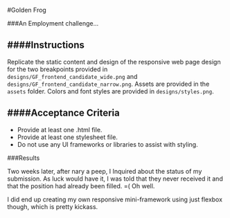 #Golden Frog

###An Employment challenge...

####Instructions
---
Replicate the static content and design of the responsive web page design for the two breakpoints provided in `designs/GF_frontend_candidate_wide.png` and `designs/GF_frontend_candidate_narrow.png`. Assets are provided in the `assets` folder. Colors and font styles are provided in `designs/styles.png`.

####Acceptance Criteria
---
* Provide at least one .html file.
* Provide at least one stylesheet file.
* Do not use any UI frameworks or libraries to assist with styling.

###Results

Two weeks later, after nary a peep, I Inquired about the status of my submission.  As luck would have it, I was told that they never received it and that the position had already been filled. =( Oh well.

I did end up creating my own responsive mini-framework using just flexbox though, which is pretty kickass.
